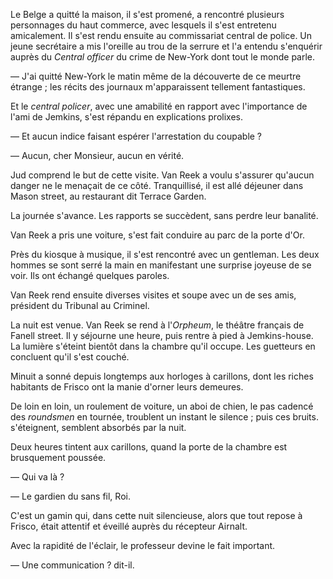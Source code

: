 Le Belge a quitté la maison, il s'est promené, a rencontré plusieurs personnages du haut commerce, avec lesquels il s'est entretenu amicalement. Il s'est rendu ensuite au commissariat central de police. Un jeune
secrétaire a mis l'oreille au trou de la serrure et l'a entendu s'enquérir
auprès du _Central officer_ du crime de New-York dont tout le monde parle.

— J'ai quitté New-York le matin même de la découverte de ce meurtre étrange ; les récits des journaux m'apparaissent tellement fantastiques.

Et le _central policer_, avec une amabilité en rapport avec l'importance de
l'ami de Jemkins, s'est répandu en explications prolixes.

— Et aucun indice faisant espérer l'arrestation du coupable ?

— Aucun, cher Monsieur, aucun en vérité.

Jud comprend le but de cette visite. Van Reek a voulu s'assurer qu'aucun
danger ne le menaçait de ce côté. Tranquillisé, il est allé déjeuner dans
Mason street, au restaurant dit Terrace Garden.

La journée s'avance. Les rapports se succèdent, sans perdre leur banalité.

Van Reek a pris une voiture, s'est fait conduire au parc de la porte d'Or.

Près du kiosque à musique, il s'est rencontré avec un gentleman. Les deux hommes se sont serré la main en manifestant une surprise joyeuse de se voir. Ils ont échangé quelques paroles.

Van Reek rend ensuite diverses visites et soupe avec un de ses amis, président du Tribunal au Criminel.

La nuit est venue. Van Reek se rend à l'_Orpheum_, le théâtre français de Fanell street. Il y séjourne une heure, puis rentre à pied à Jemkins-house. La lumière s'éteint bientôt dans la chambre qu'il occupe. Les guetteurs en concluent qu'il s'est couché.

Minuit a sonné depuis longtemps aux horloges à carillons, dont les riches
habitants de Frisco ont la manie d'orner leurs demeures.

De loin en loin, un roulement de voiture, un aboi de chien, le pas cadencé
des _roundsmen_ en tournée, troublent un instant le silence ; puis ces bruits.
s'éteignent, semblent absorbés par la nuit.

Deux heures tintent aux carillons, quand la porte de la chambre est brusquement poussée.

— Qui va là ?

— Le gardien du sans fil, Roi.

C'est un gamin qui, dans cette nuit silencieuse, alors que tout repose à
Frisco, était attentif et éveillé auprès du récepteur Airnalt.

Avec la rapidité de l'éclair, le professeur devine le fait important.

— Une communication ? dit-il.

